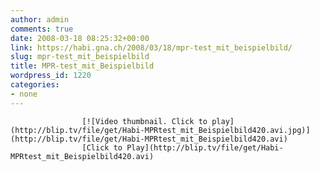 ```yaml
---
author: admin
comments: true
date: 2008-03-18 08:25:32+00:00
link: https://habi.gna.ch/2008/03/18/mpr-test_mit_beispielbild/
slug: mpr-test_mit_beispielbild
title: MPR-test_mit_Beispielbild
wordpress_id: 1220
categories:
- none
---
```


																									

					[![Video thumbnail. Click to play](http://blip.tv/file/get/Habi-MPRtest_mit_Beispielbild420.avi.jpg)](http://blip.tv/file/get/Habi-MPRtest_mit_Beispielbild420.avi)					  
					[Click to Play](http://blip.tv/file/get/Habi-MPRtest_mit_Beispielbild420.avi)					

										
